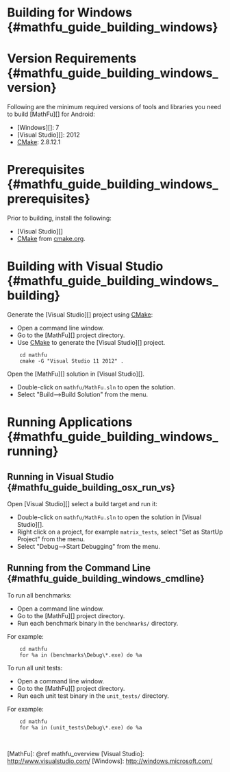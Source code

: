Building for Windows    {#mathfu_guide_building_windows}
====================

# Version Requirements    {#mathfu_guide_building_windows_version}

Following are the minimum required versions of tools and libraries you
need to build [MathFu][] for Android:

   * [Windows][]: 7
   * [Visual Studio][]: 2012
   * [CMake][]: 2.8.12.1

# Prerequisites    {#mathfu_guide_building_windows_prerequisites}

Prior to building, install the following:

   * [Visual Studio][]
   * [CMake][] from [cmake.org](http://cmake.org).

# Building with Visual Studio    {#mathfu_guide_building_windows_building}

Generate the [Visual Studio][] project using [CMake][]:

   * Open a command line window.
   * Go to the [MathFu][] project directory.
   * Use [CMake][] to generate the [Visual Studio][] project.

~~~{.sh}
    cd mathfu
    cmake -G "Visual Studio 11 2012" .
~~~

Open the [MathFu][] solution in [Visual Studio][].

   * Double-click on `mathfu/MathFu.sln` to open the solution.
   * Select "Build-->Build Solution" from the menu.

# Running Applications    {#mathfu_guide_building_windows_running}

## Running in Visual Studio    {#mathfu_guide_building_osx_run_vs}

Open [Visual Studio][] select a build target and run it:

   * Double-click on `mathfu/MathFu.sln` to open the solution in
     [Visual Studio][].
   * Right click on a project, for example `matrix_tests`, select
     "Set as StartUp Project" from the menu.
   * Select "Debug-->Start Debugging" from the menu.

## Running from the Command Line {#mathfu_guide_building_windows_cmdline}

To run all benchmarks:

   * Open a command line window.
   * Go to the [MathFu][] project directory.
   * Run each benchmark binary in the `benchmarks/` directory.

For example:

~~~{.sh}
    cd mathfu
    for %a in (benchmarks\Debug\*.exe) do %a
~~~

To run all unit tests:

   * Open a command line window.
   * Go to the [MathFu][] project directory.
   * Run each unit test binary in the `unit_tests/` directory.

For example:

~~~{.sh}
    cd mathfu
    for %a in (unit_tests\Debug\*.exe) do %a
~~~

<br>

  [CMake]: http://www.cmake.org
  [MathFu]: @ref mathfu_overview
  [Visual Studio]: http://www.visualstudio.com/
  [Windows]: http://windows.microsoft.com/

